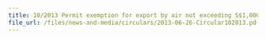 ```yaml
---
title: 10/2013 Permit exemption for export by air not exceeding S$1,000
file_url: /files/news-and-media/circulars/2013-06-26-Circular102013.pdf
---
```

